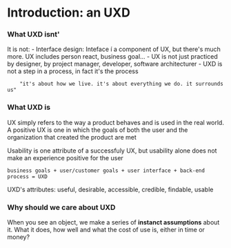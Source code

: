 # Introduction: an UXD

### What UXD isnt'
It is not:
    - Interface design: Inteface í a component of UX, but there's much more. UX includes person react, business goal...
    - UX is not just practiced by designer, by project manager, developer, software architecturer
    - UXD is not a step in a process, in fact it's the process

```
    "it's about how we live. it's about everything we do. it surrounds us"
```
### What UXD is
UX simply refers to the way a product behaves and is used in the real world. A positive UX is one in which the goals of both the user and the organization that created the product are met

Usability is one attribute of a successfuly UX, but usability alone does not make an experience positive for the user

```
business goals + user/customer goals + user interface + back-end process = UXD
```

UXD's attributes: useful, desirable, accessible, credible, findable, usable
 
 ### Why should we care about UXD
When you see an object, we make a series of **instanct assumptions** about it. What it does, how well and what the cost of use is, either in time or money?